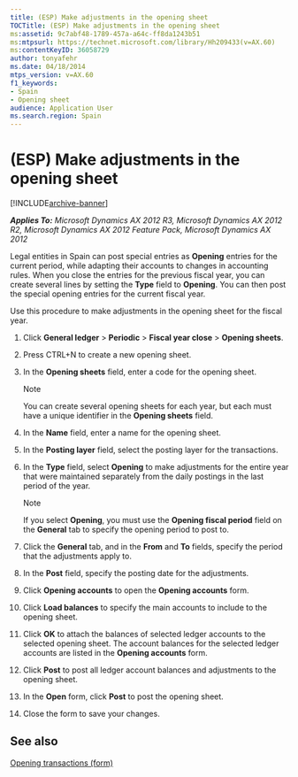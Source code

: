 ```yaml
---
title: (ESP) Make adjustments in the opening sheet
TOCTitle: (ESP) Make adjustments in the opening sheet
ms:assetid: 9c7abf48-1789-457a-a64c-ff8da1243b51
ms:mtpsurl: https://technet.microsoft.com/library/Hh209433(v=AX.60)
ms:contentKeyID: 36058729
author: tonyafehr
ms.date: 04/18/2014
mtps_version: v=AX.60
f1_keywords:
- Spain
- Opening sheet
audience: Application User
ms.search.region: Spain
---
```


# (ESP) Make adjustments in the opening sheet 


[!INCLUDE[archive-banner](includes/archive-banner.md)]


_**Applies To:** Microsoft Dynamics AX 2012 R3, Microsoft Dynamics AX 2012 R2, Microsoft Dynamics AX 2012 Feature Pack, Microsoft Dynamics AX 2012_

Legal entities in Spain can post special entries as **Opening** entries for the current period, while adapting their accounts to changes in accounting rules. When you close the entries for the previous fiscal year, you can create several lines by setting the **Type** field to **Opening**. You can then post the special opening entries for the current fiscal year.

Use this procedure to make adjustments in the opening sheet for the fiscal year.

1.  Click **General ledger** \> **Periodic** \> **Fiscal year close** \> **Opening sheets**.

2.  Press CTRL+N to create a new opening sheet.

3.  In the **Opening sheets** field, enter a code for the opening sheet.
    

    > [!NOTE]
    > <P>You can create several opening sheets for each year, but each must have a unique identifier in the <STRONG>Opening sheets</STRONG> field.</P>



4.  In the **Name** field, enter a name for the opening sheet.

5.  In the **Posting layer** field, select the posting layer for the transactions.

6.  In the **Type** field, select **Opening** to make adjustments for the entire year that were maintained separately from the daily postings in the last period of the year.
    

    > [!NOTE]
    > <P>If you select <STRONG>Opening</STRONG>, you must use the <STRONG>Opening fiscal period</STRONG> field on the <STRONG>General</STRONG> tab to specify the opening period to post to.</P>



7.  Click the **General** tab, and in the **From** and **To** fields, specify the period that the adjustments apply to.

8.  In the **Post** field, specify the posting date for the adjustments.

9.  Click **Opening accounts** to open the **Opening accounts** form.

10. Click **Load balances** to specify the main accounts to include to the opening sheet.

11. Click **OK** to attach the balances of selected ledger accounts to the selected opening sheet. The account balances for the selected ledger accounts are listed in the **Opening accounts** form.

12. Click **Post** to post all ledger account balances and adjustments to the opening sheet.

13. In the **Open** form, click **Post** to post the opening sheet.

14. Close the form to save your changes.

## See also

[Opening transactions (form)](https://technet.microsoft.com/library/aa572506\(v=ax.60\))

  


